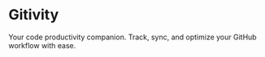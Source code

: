 # Gitivity
Your code productivity companion. Track, sync, and optimize your GitHub workflow with ease.
